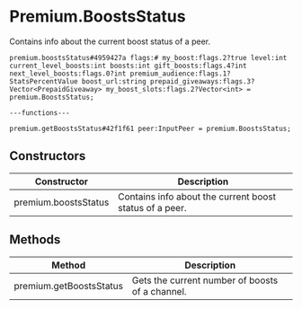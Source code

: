 # Premium.BoostsStatus
Contains info about the current boost status of a peer.

```
premium.boostsStatus#4959427a flags:# my_boost:flags.2?true level:int current_level_boosts:int boosts:int gift_boosts:flags.4?int next_level_boosts:flags.0?int premium_audience:flags.1?StatsPercentValue boost_url:string prepaid_giveaways:flags.3?Vector<PrepaidGiveaway> my_boost_slots:flags.2?Vector<int> = premium.BoostsStatus;

---functions---

premium.getBoostsStatus#42f1f61 peer:InputPeer = premium.BoostsStatus;
```

## Constructors
| Constructor | Description |
| ---- | ----------- |
| premium.boostsStatus | Contains info about the current boost status of a peer. |


## Methods
| Method | Description |
| ---- | ----------- |
| premium.getBoostsStatus | Gets the current number of boosts of a channel. |


